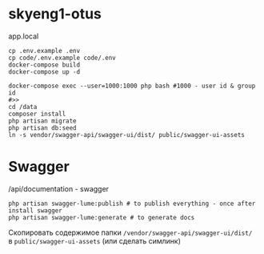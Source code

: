 # skyeng1-otus

app.local

```shell
cp .env.example .env
cp code/.env.example code/.env
docker-compose build
docker-compose up -d

docker-compose exec --user=1000:1000 php bash #1000 - user id & group id
#>>
cd /data
composer install
php artisan migrate
php artisan db:seed
ln -s vendor/swagger-api/swagger-ui/dist/ public/swagger-ui-assets
```

# Swagger
<host>/api/documentation - swagger
```shell
php artisan swagger-lume:publish # to publish everything - once after install swagger
php artisan swagger-lume:generate # to generate docs
```

Скопировать содержимое папки `/vendor/swagger-api/swagger-ui/dist/`  
в `public/swagger-ui-assets` (или сделать симлинк)